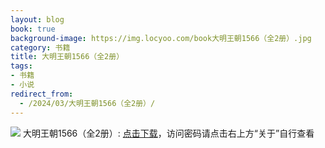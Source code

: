 ```yaml
---
layout: blog
book: true
background-image: https://img.locyoo.com/book大明王朝1566（全2册）.jpg
category: 书籍
title: 大明王朝1566（全2册）
tags:
- 书籍
- 小说
redirect_from:
  - /2024/03/大明王朝1566（全2册）/
---
```

![](https://img.locyoo.com/book大明王朝1566（全2册）.jpg)
大明王朝1566（全2册）: <a name = "ref1" href="https://url18.ctfile.com/f/50983618-1345403071-df000a?p=3619">点击下载</a>，访问密码请点击右上方“关于”自行查看
